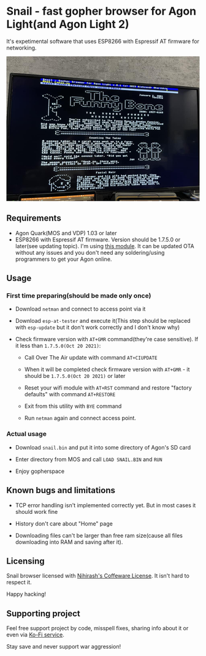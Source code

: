 # Snail - fast gopher browser for Agon Light(and Agon Light 2)

It's expetimental software that uses ESP8266 with Espressif AT firmware for networking.

![Screen photo](gh-docs/screen.jpeg)

## Requirements

 * Agon Quark(MOS and VDP) 1.03 or later
 * ESP8266 with Espressif AT firmware. Version should be 1.7.5.0 or later(see updating topic). I'm using [this module](https://www.olimex.com/Products/IoT/ESP8266/MOD-WIFI-ESP8266/open-source-hardware). It can be updated OTA without any issues and you don't need any soldering/using programmers to get your Agon online.

## Usage

### First time preparing(should be made only once)

 * Download `netman` and connect to access point via it

 * Download `esp-at-tester` and execute it(This step should be replaced with `esp-update` but it don't work correctly and I don't know why)
 
 * Check firmware version with `AT+GMR` command(they're case sensitive). If it less than `1.7.5.0(Oct 20 2021)`:
 
    + Call Over The Air update with command `AT+CIUPDATE`
 
    + When it will be completed check firmware version with `AT+GMR` - it should be `1.7.5.0(Oct 20 2021)` or later
 
    + Reset your wifi module with `AT+RST` command and restore "factory defaults" with command `AT+RESTORE`
 
    + Exit from this utility with `BYE` command
 
    + Run `netman` again and connect access point.

### Actual usage

 * Download `snail.bin` and put it into some directory of Agon's SD card

 * Enter directory from MOS and call `LOAD SNAIL.BIN` and `RUN`

 * Enjoy gopherspace

## Known bugs and limitations

 * TCP error handling isn't implemented correctly yet. But in most cases it should work fine

 * History don't care about "Home" page

 * Downloading files can't be larger than free ram size(cause all files downloading into RAM and saving after it).

## Licensing

Snail browser licensed with [Nihirash's Coffeware License](LICENSE). It isn't hard to respect it.

Happy hacking!

## Supporting project

Feel free support project by code, misspell fixes, sharing info about it or even via [Ko-Fi service](https://ko-fi.com/nihirash).

Stay save and never support war aggression! 